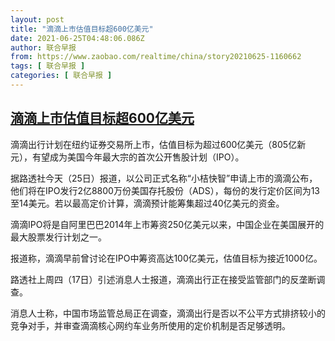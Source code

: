 ```yaml
---
layout: post
title: "滴滴上市估值目标超600亿美元"
date: 2021-06-25T04:48:06.086Z
author: 联合早报
from: https://www.zaobao.com/realtime/china/story20210625-1160662
tags: [ 联合早报 ]
categories: [ 联合早报 ]
---
```

<!--1624616940000-->
[滴滴上市估值目标超600亿美元](https://www.zaobao.com/realtime/china/story20210625-1160662)
------

<div>
<p>滴滴出行计划在纽约证券交易所上市，估值目标为超过600亿美元（805亿新元），有望成为美国今年最大宗的首次公开售股计划（IPO）。</p><p>据路透社今天（25日）报道，以公司正式名称“小桔快智”申请上市的滴滴公布，他们将在IPO发行2亿8800万份美国存托股份（ADS），每份的发行定价区间为13至14美元。若以最高定价计算，滴滴预计能筹集超过40亿美元的资金。</p><p>滴滴IPO将是自阿里巴巴2014年上市筹资250亿美元以来，中国企业在美国展开的最大股票发行计划之一。</p><section id="imu"><div id="dfp-ad-imu1">        </div></section><p>报道称，滴滴早前曾讨论在IPO中筹资高达100亿美元，估值目标为接近1000亿。</p><p>路透社上周四（17日）引述消息人士报道，滴滴出行正在接受监管部门的反垄断调查。</p><p>消息人士称，中国市场监管总局正在调查，滴滴出行是否以不公平方式排挤较小的竞争对手，并审查滴滴核心网约车业务所使用的定价机制是否足够透明。</p>      <div id="innity-in-post"></div><div id="dfp-ad-midarticlespecial">        </div>
</div>
